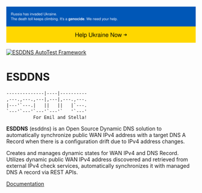 [![Stand With Ukraine](https://raw.githubusercontent.com/vshymanskyy/StandWithUkraine/main/banner2-direct.svg)](https://stand-with-ukraine.pp.ua)

[![ESDDNS AutoTest Framework](https://github.com/sqe/esddns/actions/workflows/autotests.yaml/badge.svg)](https://github.com/sqe/esddns/actions/workflows/autotests.yaml)

ESDDNS
======

    --------------|----|----------
    ,---.,---.,---|,---|,---.,---.
    |---'`---.|   ||   ||   |`---.
    `---'`---'`---'`---'`   '`---'
              For Emil and Stella!

**ESDDNS** (esddns) is an Open Source Dynamic DNS solution to automatically synchronize public 
WAN IPv4 address with a target DNS A Record when there is a configuration drift 
due to IPv4 address changes. 

Creates and manages dynamic states for WAN IPv4 and DNS Record.  
Utilizes dynamic public WAN IPv4 address discovered and retrieved from 
external IPv4 check services, automatically synchronizes it with 
managed DNS A record via REST APIs.

[Documentation](https://sqe.github.io/esddns/)